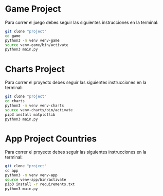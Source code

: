 # Game Project

Para correr el juego debes seguir las siguientes instrucciones en la terminal:

```sh
git clone "project"
cd game
python3 -m venv venv-game
source venv-game/bin/activate
python3 main.py
```

# Charts Project

Para correr el proyecto debes seguir las siguientes instrucciones en la terminal:

```sh
git clone "project"
cd charts
python3 -m venv venv-charts
source venv-charts/bin/activate
pip3 install matplotlib
python3 main.py
```

# App Project Countries

Para correr el proyecto debes seguir las siguientes instrucciones en la terminal:

```sh
git clone "project"
cd app
python3 -m venv venv-app
source venv-app/bin/activate
pip3 install -r requirements.txt
python3 main.py
```
